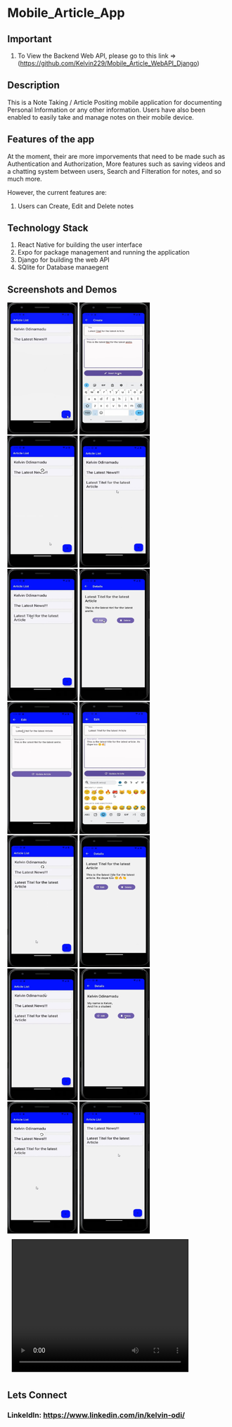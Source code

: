 # Mobile_Article_App

## Important
1) To View the Backend Web API, please go to this link => (https://github.com/Kelvin229/Mobile_Article_WebAPI_Django)

## Description
This is a Note Taking / Article Positing mobile application for documenting Personal Information or any other information. Users have also been enabled to easily take and manage notes on their mobile device. 

## Features of the app
At the moment, their are more imporvements that need to be made such as Authentication and Authorization, More features such as saving videos and a chatting system between users, Search and Filteration for notes, and so much more.

However, the current features are:
1) Users can Create, Edit and Delete notes

## Technology Stack
1) React Native for building the user interface
2) Expo for package management and running the application
3) Django for building the web API
4) SQlite for Database manaegent

## Screenshots and Demos
<div style="display: inline-block;">
  <img src="./images/image1.jpg" alt="Alt Text" width="160" height="300">
  <img src="./images/image2.jpg" alt="Alt Text" width="160" height="300">
</div>
<div style="display: inline-block;">
  <img src="./images/image3.jpg" alt="Alt Text" width="160" height="300">
  <img src="./images/image4.jpg" alt="Alt Text" width="160" height="300">
</div>
<div style="display: inline-block;">
  <img src="./images/image5.jpg" alt="Alt Text" width="160" height="300">
  <img src="./images/image6.jpg" alt="Alt Text" width="160" height="300">
</div>
<div style="display: inline-block;">
  <img src="./images/image7.jpg" alt="Alt Text" width="160" height="300">
  <img src="./images/image8.jpg" alt="Alt Text" width="160" height="300">
</div>
<div style="display: inline-block;">
  <img src="./images/image9.jpg" alt="Alt Text" width="160" height="300">
  <img src="./images/image10.jpg" alt="Alt Text" width="160" height="300">
</div>
<div style="display: inline-block;">
  <img src="./images/image11.jpg" alt="Alt Text" width="160" height="300">
  <img src="./images/image12.jpg" alt="Alt Text" width="160" height="300">
</div>
<div style="display: inline-block;">
  <img src="./images/image13.jpg" alt="Alt Text" width="160" height="300">
  <img src="./images/image14.jpg" alt="Alt Text" width="160" height="300">
</div>
<div style="display:flex; flex-wrap:wrap;">
  <video width="400" height="300" style="border: 1px solid black; margin: 10px;" controls>
    <source src="./images/image15.mp4" type="video/mp4">
    Your browser does not support the video tag.
  </video>
</div>

## Lets Connect
### Linkeldln: https://www.linkedin.com/in/kelvin-odi/